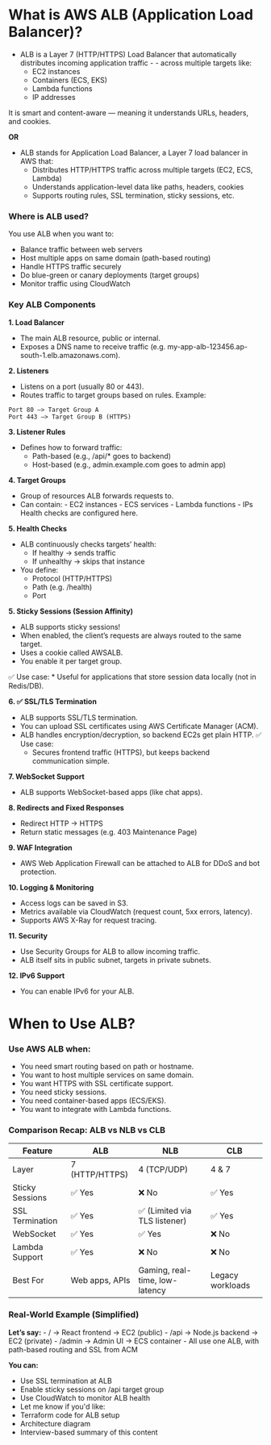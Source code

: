 # What is AWS ALB (Application Load Balancer)?
* ALB is a Layer 7 (HTTP/HTTPS) Load Balancer that automatically distributes incoming application traffic - - across multiple targets like:
    - EC2 instances
    - Containers (ECS, EKS)
    - Lambda functions
    - IP addresses

It is smart and content-aware — meaning it understands URLs, headers, and cookies.

**OR**
* ALB stands for Application Load Balancer, a Layer 7 load balancer in AWS that:
    * Distributes HTTP/HTTPS traffic across multiple targets (EC2, ECS, Lambda)
    * Understands application-level data like paths, headers, cookies
    * Supports routing rules, SSL termination, sticky sessions, etc.


### Where is ALB used?
You use ALB when you want to:

- Balance traffic between web servers
- Host multiple apps on same domain (path-based routing)
- Handle HTTPS traffic securely
- Do blue-green or canary deployments (target groups)
- Monitor traffic using CloudWatch

### Key ALB Components
**1. Load Balancer**
- The main ALB resource, public or internal.
- Exposes a DNS name to receive traffic (e.g. my-app-alb-123456.ap-south-1.elb.amazonaws.com).

**2. Listeners**
- Listens on a port (usually 80 or 443).
- Routes traffic to target groups based on rules.
Example:
```
Port 80 —> Target Group A
Port 443 —> Target Group B (HTTPS)
```
**3. Listener Rules**
* Defines how to forward traffic:
    - Path-based (e.g., /api/* goes to backend)
    - Host-based (e.g., admin.example.com goes to admin app)

**4. Target Groups**
* Group of resources ALB forwards requests to.
* Can contain:
        - EC2 instances
        - ECS services
        - Lambda functions
        - IPs
    Health checks are configured here.

**5. Health Checks**
* ALB continuously checks targets’ health:
    - If healthy → sends traffic
    - If unhealthy → skips that instance
* You define:
    - Protocol (HTTP/HTTPS)
    - Path (e.g. /health)
    - Port

**5. Sticky Sessions (Session Affinity)**
-  ALB supports sticky sessions!
- When enabled, the client’s requests are always routed to the same target.
- Uses a cookie called AWSALB.
- You enable it per target group.

✅ Use case:
    * Useful for applications that store session data locally (not in Redis/DB).

**6. ✅ SSL/TLS Termination**
- ALB supports SSL/TLS termination.
- You can upload SSL certificates using AWS Certificate Manager (ACM).
- ALB handles encryption/decryption, so backend EC2s get plain HTTP.
✅ Use case:
     * Secures frontend traffic (HTTPS), but keeps backend communication simple.

**7. WebSocket Support**
- ALB supports WebSocket-based apps (like chat apps).

**8. Redirects and Fixed Responses**
- Redirect HTTP → HTTPS
- Return static messages (e.g. 403 Maintenance Page)

**9. WAF Integration**
- AWS Web Application Firewall can be attached to ALB for DDoS and bot protection.

**10. Logging & Monitoring**
- Access logs can be saved in S3.
- Metrics available via CloudWatch (request count, 5xx errors, latency).
- Supports AWS X-Ray for request tracing.

**11. Security**
- Use Security Groups for ALB to allow incoming traffic.
- ALB itself sits in public subnet, targets in private subnets.

**12. IPv6 Support**
- You can enable IPv6 for your ALB.

# When to Use ALB?
### Use AWS ALB when:
* You need smart routing based on path or hostname.
* You want to host multiple services on same domain.
* You want HTTPS with SSL certificate support.
* You need sticky sessions.
* You need container-based apps (ECS/EKS).
* You want to integrate with Lambda functions.

### Comparison Recap: ALB vs NLB vs CLB

| Feature         | ALB            | NLB                            | CLB              |
| --------------- | -------------- | ------------------------------ | ---------------- |
| Layer           | 7 (HTTP/HTTPS) | 4 (TCP/UDP)                    | 4 & 7            |
| Sticky Sessions | ✅ Yes          | ❌ No                           | ✅ Yes            |
| SSL Termination | ✅ Yes          | ✅ (Limited via TLS listener)   | ✅ Yes            |
| WebSocket       | ✅ Yes          | ✅ Yes                          | ❌ No             |
| Lambda Support  | ✅ Yes          | ❌ No                           | ❌ No             |
| Best For        | Web apps, APIs | Gaming, real-time, low-latency | Legacy workloads |

### Real-World Example (Simplified)
**Let’s say:**
    - / → React frontend → EC2 (public)
    - /api → Node.js backend → EC2 (private)
    - /admin → Admin UI → ECS container
    - All use one ALB, with path-based routing and SSL from ACM

**You can:**
- Use SSL termination at ALB
- Enable sticky sessions on /api target group
- Use CloudWatch to monitor ALB health
- Let me know if you'd like:
- Terraform code for ALB setup
- Architecture diagram
- Interview-based summary of this content